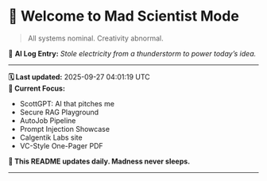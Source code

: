 # 🧪 Welcome to Mad Scientist Mode

> All systems nominal. Creativity abnormal.

🧠 **AI Log Entry:** _Stole electricity from a thunderstorm to power today’s idea._

---

**🗓 Last updated:** 2025-09-27 04:01:19 UTC  
**🧠 Current Focus:**  
- ScottGPT: AI that pitches me
- Secure RAG Playground
- AutoJob Pipeline
- Prompt Injection Showcase
- Calgentik Labs site
- VC-Style One-Pager PDF

**🔁 This README updates daily. Madness never sleeps.**

---
